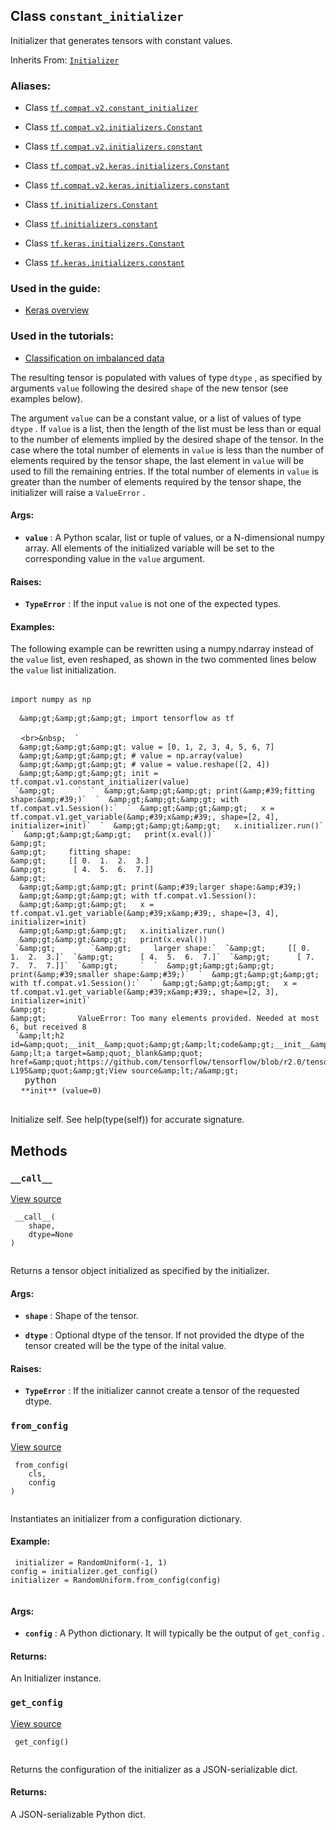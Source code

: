 

## Class  `constant_initializer` 
Initializer that generates tensors with constant values.

Inherits From: [ `Initializer` ](https://tensorflow.google.cn/api_docs/python/tf/keras/initializers/Initializer)



### Aliases:

- Class [ `tf.compat.v2.constant_initializer` ](/api_docs/python/tf/constant_initializer)

- Class [ `tf.compat.v2.initializers.Constant` ](/api_docs/python/tf/constant_initializer)

- Class [ `tf.compat.v2.initializers.constant` ](/api_docs/python/tf/constant_initializer)

- Class [ `tf.compat.v2.keras.initializers.Constant` ](/api_docs/python/tf/constant_initializer)

- Class [ `tf.compat.v2.keras.initializers.constant` ](/api_docs/python/tf/constant_initializer)

- Class [ `tf.initializers.Constant` ](/api_docs/python/tf/constant_initializer)

- Class [ `tf.initializers.constant` ](/api_docs/python/tf/constant_initializer)

- Class [ `tf.keras.initializers.Constant` ](/api_docs/python/tf/constant_initializer)

- Class [ `tf.keras.initializers.constant` ](/api_docs/python/tf/constant_initializer)



### Used in the guide:

- [Keras overview](https://tensorflow.google.cn/guide/keras/overview)



### Used in the tutorials:

- [Classification on imbalanced data](https://tensorflow.google.cn/tutorials/structured_data/imbalanced_data)

The resulting tensor is populated with values of type  `dtype` , as
specified by arguments  `value`  following the desired  `shape`  of the
new tensor (see examples below).

The argument  `value`  can be a constant value, or a list of values of type
 `dtype` . If  `value`  is a list, then the length of the list must be less
than or equal to the number of elements implied by the desired shape of the
tensor. In the case where the total number of elements in  `value`  is less
than the number of elements required by the tensor shape, the last element
in  `value`  will be used to fill the remaining entries. If the total number of
elements in  `value`  is greater than the number of elements required by the
tensor shape, the initializer will raise a  `ValueError` .



#### Args:

- **`value`** : A Python scalar, list or tuple of values, or a N-dimensional numpy
array. All elements of the initialized variable will be set to the
corresponding value in the  `value`  argument.



#### Raises:

- **`TypeError`** : If the input  `value`  is not one of the expected types.



#### Examples:
The following example can be rewritten using a numpy.ndarray instead
of the  `value`  list, even reshaped, as shown in the two commented lines
below the  `value`  list initialization.




<devsite-code><pre class="lang-py" translate="no" dir="ltr" is-upgraded="">&nbsp;  `import numpy as np` <br>&nbsp;  `  &amp;gt;&amp;gt;&amp;gt; import tensorflow as tf` <br>&nbsp;  `` <br>&nbsp;  `   `` 
   `  &amp;gt;&amp;gt;&amp;gt; value = [0, 1, 2, 3, 4, 5, 6, 7]` 
   `  &amp;gt;&amp;gt;&amp;gt; # value = np.array(value)` 
   `  &amp;gt;&amp;gt;&amp;gt; # value = value.reshape([2, 4])` 
   `  &amp;gt;&amp;gt;&amp;gt; init = tf.compat.v1.constant_initializer(value)` 
   `` 
   `&amp;gt;     ` 
   `  &amp;gt;&amp;gt;&amp;gt; print(&amp;#39;fitting shape:&amp;#39;)` 
   `  &amp;gt;&amp;gt;&amp;gt; with tf.compat.v1.Session():` 
   `  &amp;gt;&amp;gt;&amp;gt;   x = tf.compat.v1.get_variable(&amp;#39;x&amp;#39;, shape=[2, 4], initializer=init)` 
   `  &amp;gt;&amp;gt;&amp;gt;   x.initializer.run()` 
   `  &amp;gt;&amp;gt;&amp;gt;   print(x.eval())` 
   `` 
   `&amp;gt;     ` 
   `&amp;gt;     fitting shape:` 
   `&amp;gt;     [[ 0.  1.  2.  3.]` 
   `&amp;gt;      [ 4.  5.  6.  7.]]` 
   `&amp;gt;     ` 
   `  &amp;gt;&amp;gt;&amp;gt; print(&amp;#39;larger shape:&amp;#39;)` 
   `  &amp;gt;&amp;gt;&amp;gt; with tf.compat.v1.Session():` 
   `  &amp;gt;&amp;gt;&amp;gt;   x = tf.compat.v1.get_variable(&amp;#39;x&amp;#39;, shape=[3, 4], initializer=init)` 
   `  &amp;gt;&amp;gt;&amp;gt;   x.initializer.run()` 
   `  &amp;gt;&amp;gt;&amp;gt;   print(x.eval())` 
   `` 
   `&amp;gt;     ` 
   `&amp;gt;     larger shape:` 
   `&amp;gt;     [[ 0.  1.  2.  3.]` 
   `&amp;gt;      [ 4.  5.  6.  7.]` 
   `&amp;gt;      [ 7.  7.  7.  7.]]` 
   `&amp;gt;     ` 
   `  &amp;gt;&amp;gt;&amp;gt; print(&amp;#39;smaller shape:&amp;#39;)` 
   `  &amp;gt;&amp;gt;&amp;gt; with tf.compat.v1.Session():` 
   `  &amp;gt;&amp;gt;&amp;gt;   x = tf.compat.v1.get_variable(&amp;#39;x&amp;#39;, shape=[2, 3], initializer=init)` 
   `` 
   `&amp;gt;     ` 
   `&amp;gt;       ValueError: Too many elements provided. Needed at most 6, but received 8` 
   `` 
   `&amp;lt;h2 id=&amp;quot;__init__&amp;quot;&amp;gt;&amp;lt;code&amp;gt;__init__&amp;lt;/code&amp;gt;&amp;lt;/h2&amp;gt;` 
   `` 
   `&amp;lt;a target=&amp;quot;_blank&amp;quot; href=&amp;quot;https://github.com/tensorflow/tensorflow/blob/r2.0/tensorflow/python/ops/init_ops_v2.py#L190-L195&amp;quot;&amp;gt;View source&amp;lt;/a&amp;gt;` 
   `` 
   ``  python</code><br>&nbsp;  `**init** (value=0)` <br>&nbsp; </pre></devsite-code>


Initialize self.  See help(type(self)) for accurate signature.



## Methods


###  `__call__` 
[View source](https://github.com/tensorflow/tensorflow/blob/r2.0/tensorflow/python/ops/init_ops_v2.py#L197-L212)



```
 __call__(
    shape,
    dtype=None
)
 
```

Returns a tensor object initialized as specified by the initializer.



#### Args:

- **`shape`** : Shape of the tensor.

- **`dtype`** : Optional dtype of the tensor. If not provided the dtype of the
tensor created will be the type of the inital value.



#### Raises:

- **`TypeError`** : If the initializer cannot create a tensor of the requested
dtype.



###  `from_config` 
[View source](https://github.com/tensorflow/tensorflow/blob/r2.0/tensorflow/python/ops/init_ops_v2.py#L69-L89)



```
 from_config(
    cls,
    config
)
 
```

Instantiates an initializer from a configuration dictionary.



#### Example:


```
 initializer = RandomUniform(-1, 1)
config = initializer.get_config()
initializer = RandomUniform.from_config(config)
 
```



#### Args:

- **`config`** : A Python dictionary.
It will typically be the output of  `get_config` .



#### Returns:
An Initializer instance.



###  `get_config` 
[View source](https://github.com/tensorflow/tensorflow/blob/r2.0/tensorflow/python/ops/init_ops_v2.py#L214-L215)



```
 get_config()
 
```

Returns the configuration of the initializer as a JSON-serializable dict.



#### Returns:
A JSON-serializable Python dict.

